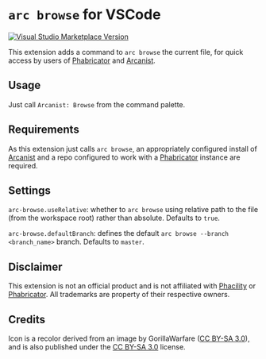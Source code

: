 # `arc browse` for VSCode

[![Visual Studio Marketplace Version](https://img.shields.io/visual-studio-marketplace/v/mezzode.arc-browse.svg?style=flat-square&logo=visual-studio-code)](https://marketplace.visualstudio.com/items?itemName=mezzode.arc-browse)

This extension adds a command to `arc browse` the current file, for quick access by users of [Phabricator](https://www.phacility.com/phabricator/) and [Arcanist](https://www.phacility.com/phabricator/arcanist/).

## Usage

Just call `Arcanist: Browse` from the command palette.

## Requirements

As this extension just calls `arc browse`, an appropriately configured install of [Arcanist](https://www.phacility.com/phabricator/arcanist/) and a repo configured to work with a [Phabricator](https://www.phacility.com/phabricator/) instance are required.

## Settings

`arc-browse.useRelative`: whether to `arc browse` using relative path to the file (from the workspace root) rather than absolute. Defaults to `true`.

`arc-browse.defaultBranch`: defines the default `arc browse --branch <branch_name>` branch. Defaults to `master`.

## Disclaimer

This extension is not an official product and is not affiliated with [Phacility](https://phacility.com/) or [Phabricator](https://phacility.com/phabricator/).
All trademarks are property of their respective owners.

## Credits

Icon is a recolor derived from an image by GorillaWarfare ([CC BY-SA 3.0](https://creativecommons.org/licenses/by-sa/3.0)), and is also published under the [CC BY-SA 3.0](https://creativecommons.org/licenses/by-sa/3.0) license.
